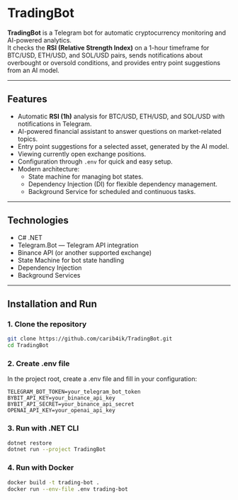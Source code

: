 # TradingBot

**TradingBot** is a Telegram bot for automatic cryptocurrency monitoring and AI-powered analytics.  
It checks the **RSI (Relative Strength Index)** on a 1-hour timeframe for BTC/USD, ETH/USD, and SOL/USD pairs, sends notifications about overbought or oversold conditions, and provides entry point suggestions from an AI model.

---

## Features

- Automatic **RSI (1h)** analysis for BTC/USD, ETH/USD, and SOL/USD with notifications in Telegram.
- AI-powered financial assistant to answer questions on market-related topics.
- Entry point suggestions for a selected asset, generated by the AI model.
- Viewing currently open exchange positions.
- Configuration through `.env` for quick and easy setup.
- Modern architecture:
  - State machine for managing bot states.
  - Dependency Injection (DI) for flexible dependency management.
  - Background Service for scheduled and continuous tasks.

---

## Technologies

- C# .NET
- Telegram.Bot — Telegram API integration
- Binance API (or another supported exchange)
- State Machine for bot state handling
- Dependency Injection
- Background Services

---

## Installation and Run

### 1. Clone the repository
```bash
git clone https://github.com/carib4ik/TradingBot.git
cd TradingBot
```

### 2. Create .env file
In the project root, create a .env file and fill in your configuration:
```env
TELEGRAM_BOT_TOKEN=your_telegram_bot_token
BYBIT_API_KEY=your_binance_api_key
BYBIT_API_SECRET=your_binance_api_secret
OPENAI_API_KEY=your_openai_api_key
```

### 3. Run with .NET CLI
```bash
dotnet restore
dotnet run --project TradingBot
```

### 4. Run with Docker
```bash
docker build -t trading-bot .
docker run --env-file .env trading-bot
```


